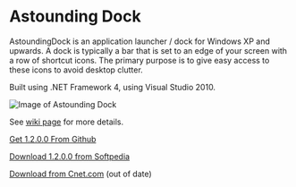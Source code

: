 Astounding Dock
===================

AstoundingDock is an application launcher / dock for Windows XP and upwards. A dock is typically a bar that is set to an edge of your screen with a row of shortcut icons. The primary purpose is to give easy access to these icons to avoid desktop clutter.

Built using .NET Framework 4, using Visual Studio 2010. 

![Image of Astounding Dock](https://github.com/notsonormal/AstoundingDock/blob/master/images/Horizontal%20mode.jpg)

See [wiki page](https://github.com/notsonormal/AstoundingDock/wiki) for more details.

[Get 1.2.0.0 From Github](https://github.com/notsonormal/AstoundingDock/blob/master/src/AstoundingDock/Setup/AstoundingDock%201.2.0.0.exe)

[Download 1.2.0.0 from Softpedia](https://www.softpedia.com/get/System/Launchers-Shutdown-Tools/Astounding-Dock.shtml)

[Download from Cnet.com](https://download.cnet.com/Astounding-Dock/3000-2344_4-75810702.html) (out of date)


